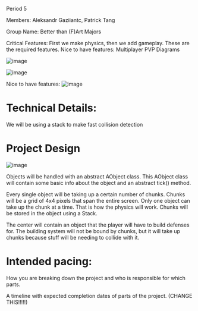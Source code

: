 Period 5

Members: Aleksandr Gaziiantc, Patrick Tang

Group Name: Better than (F)Art Majors 






Critical Features: First we make physics, then we add gameplay. These are the required features. 
Nice to have features: Multiplayer PVP
Diagrams

![image](https://github.com/user-attachments/assets/fac54002-5361-4e1d-870a-b6f93a9b8bba)

![image](https://github.com/user-attachments/assets/8e04842d-cfc0-4bd4-bd7b-a00c691fcfd7)

Nice to have features:
![image](https://github.com/user-attachments/assets/157cf15b-f2ce-4843-8280-be41f1cd4cea)




# Technical Details:

We will be using a stack to make fast collision detection

# Project Design

![image](https://github.com/user-attachments/assets/39f1c8c4-cb6a-4cb7-8e36-9629b4a913b1)


Objects will be handled with an abstract AObject class. This AObject class will contain some basic info about the object and an abstract tick() method. 

Every single object will be taking up a certain number of chunks. Chunks will be a grid of 4x4 pixels that span the entire screen. Only one object can take up the chunk at a time. That is how the physics will work. Chunks will be stored in the object using a Stack.

The center will contain an object that the player will have to build defenses for. The building system will not be bound by chunks, but it will take up chunks because stuff will be needing to collide with it.


    
# Intended pacing:

How you are breaking down the project and who is responsible for which parts.

A timeline with expected completion dates of parts of the project. (CHANGE THIS!!!!!)

